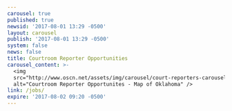 ```yaml
---
carousel: true
published: true
newsid: '2017-08-01 13:29 -0500'
layout: carousel
publish: '2017-08-01 13:29 -0500'
system: false
news: false
title: Courtroom Reporter Opportunities
carousel_content: >-
  <img
  src="http://www.oscn.net/assets/img/carousel/court-reporters-carousel.jpg"
  alt="Courtroom Reporter Opportunites - Map of Oklahoma" />
link: /jobs/
expire: '2017-08-02 09:20 -0500'
---
```

